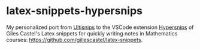 # latex-snippets-hypersnips
My personalized port from [Ultisnips](https://github.com/sirver/UltiSnips) to the VSCode extension [Hypersnips](https://github.com/draivin/hsnips) of Giles Castel's Latex snippets for quickly writing notes in Mathematics courses: https://github.com/gillescastel/latex-snippets.
